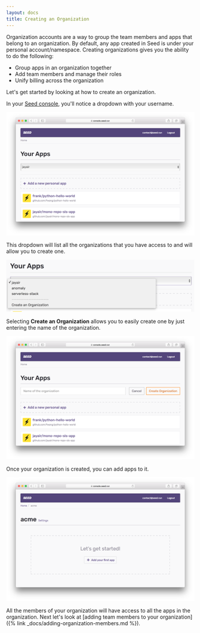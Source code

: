 ```yaml
---
layout: docs
title: Creating an Organization
---
```


Organization accounts are a way to group the team members and apps that belong to an organization. By default, any app created in Seed is under your personal account/namespace. Creating organizations gives you the ability to do the following:

- Group apps in an organization together
- Add team members and manage their roles
- Unify billing across the organization

Let's get started by looking at how to create an organization.

In your [Seed console](https://console.seed.run), you'll notice a dropdown with your username.

![Seed console home](/assets/docs/creating-an-organization/seed-console-home.png)

This dropdown will list all the organizations that you have access to and will allow you to create one.

![Account dropdown options](/assets/docs/creating-an-organization/account-dropdown-options.png)

Selecting **Create an Organization** allows you to easily create one by just entering the name of the organization.

![Create organization form](/assets/docs/creating-an-organization/create-organization-form.png)

Once your organization is created, you can add apps to it.

![New organization](/assets/docs/creating-an-organization/new-organization.png)

All the members of your organization will have access to all the apps in the organization. Next let's look at [adding team members to your organization]({% link _docs/adding-organization-members.md %}).
